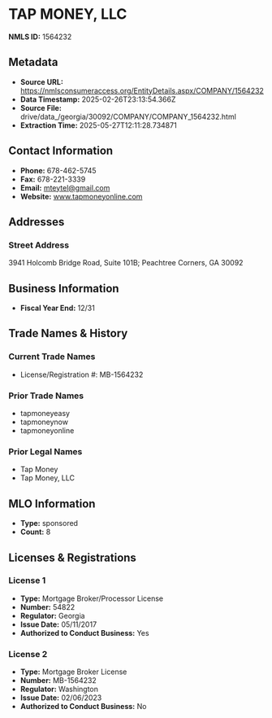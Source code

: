 # TAP MONEY, LLC

**NMLS ID:** 1564232

## Metadata
- **Source URL:** https://nmlsconsumeraccess.org/EntityDetails.aspx/COMPANY/1564232
- **Data Timestamp:** 2025-02-26T23:13:54.366Z
- **Source File:** drive/data_/georgia/30092/COMPANY/COMPANY_1564232.html
- **Extraction Time:** 2025-05-27T12:11:28.734871

## Contact Information
- **Phone:** 678-462-5745
- **Fax:** 678-221-3339
- **Email:** mteytel@gmail.com
- **Website:** www.tapmoneyonline.com

## Addresses
### Street Address
3941 Holcomb Bridge Road, Suite 101B; Peachtree Corners, GA 30092

## Business Information
- **Fiscal Year End:** 12/31

## Trade Names & History
### Current Trade Names
- License/Registration #: MB-1564232

### Prior Trade Names
- tapmoneyeasy
- tapmoneynow
- tapmoneyonline

### Prior Legal Names
- Tap Money
- Tap Money, LLC

## MLO Information
- **Type:** sponsored
- **Count:** 8

## Licenses & Registrations

### License 1
- **Type:** Mortgage Broker/Processor License
- **Number:** 54822
- **Regulator:** Georgia
- **Issue Date:** 05/11/2017
- **Authorized to Conduct Business:** Yes

### License 2
- **Type:** Mortgage Broker License
- **Number:** MB-1564232
- **Regulator:** Washington
- **Issue Date:** 02/06/2023
- **Authorized to Conduct Business:** No
